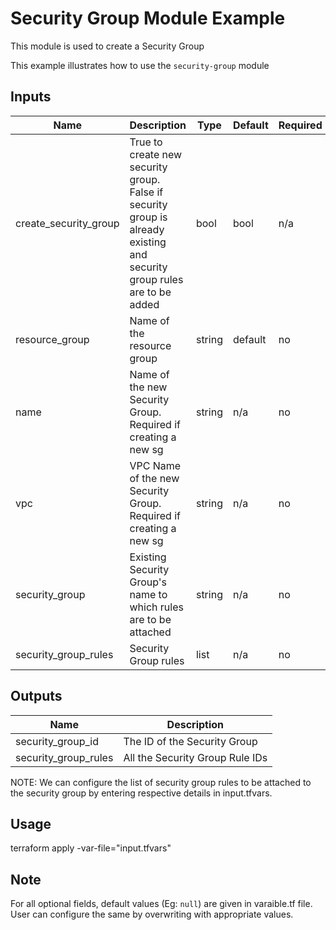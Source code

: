 # Security Group Module Example

This module is used to create a Security Group

This example illustrates how to use the `security-group` module

<!-- BEGINNING OF PRE-COMMIT-TERRAFORM DOCS HOOK -->

## Inputs

| Name                              | Description                                           | Type   | Default | Required |
|-----------------------------------|-------------------------------------------------------|--------|---------|----------|
| create\_security\_group | True to create new security group. False if security group is already existing and security group rules are to be added | bool | bool | n/a | yes |
| resource\_group | Name of the resource group | string | default | no |
| name | Name of the new Security Group. Required if creating a new sg | string | n/a | no |
| vpc | VPC Name of the new Security Group. Required if creating a new sg | string | n/a | no |
| security\_group | Existing Security Group's name to which rules are to be attached | string | n/a | no |
| security\_group\_rules | Security Group rules | list | n/a | no |

## Outputs

| Name | Description |
|------|-------------|
| security\_group\_id | The ID of the Security Group |
| security\_group\_rules | All the Security Group Rule IDs|

<!-- END OF PRE-COMMIT-TERRAFORM DOCS HOOK -->

NOTE: We can configure the list of security group rules to be attached to the security group by entering respective details in input.tfvars.

## Usage

terraform apply -var-file="input.tfvars"

## Note

For all optional fields, default values (Eg: `null`) are given in varaible.tf file. User can configure the same by overwriting with appropriate values.
